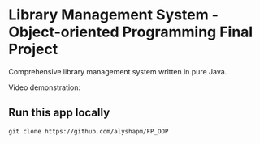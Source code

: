 # Library Management System - Object-oriented Programming Final Project
Comprehensive library management system written in pure Java.

Video demonstration:

## Run this app locally
```
git clone https://github.com/alyshapm/FP_OOP
```
